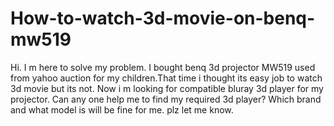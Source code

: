 # How-to-watch-3d-movie-on-benq-mw519
Hi. I m here to solve my problem. I bought benq 3d projector MW519  used from yahoo auction for my children.That time i thought its easy job to watch 3d movie but its not. Now i m looking for compatible bluray 3d player for my projector. Can any one help me to find my required  3d player? Which brand and what model is will be fine for me. plz let me know.
